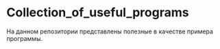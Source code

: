 # Collection_of_useful_programs  

На данном репозитории представлены полезные в качестве примера программы.
